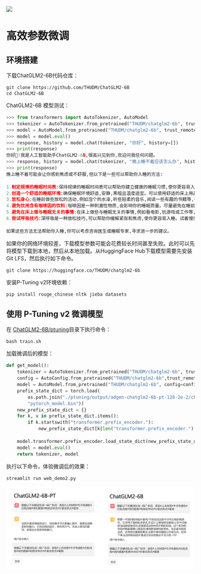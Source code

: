 ![](../images/图10-30StableDiffusion单轮反向去噪过程)

# 高效参数微调
## 环境搭建
下载ChatGLM2-6B代码仓库：
```text
git clone https://github.com/THUDM/ChatGLM2-6B
cd ChatGLM2-6B
```
ChatGLM2-6B 模型测试：
```python
>>> from transformers import AutoTokenizer, AutoModel
>>> tokenizer = AutoTokenizer.from_pretrained("THUDM/chatglm2-6b", trust_remote_code=True)
>>> model = AutoModel.from_pretrained("THUDM/chatglm2-6b", trust_remote_code=True, device='cuda')
>>> model = model.eval()
>>> response, history = model.chat(tokenizer, "你好", history=[])
>>> print(response)
你好👋!我是人工智能助手ChatGLM2-6B,很高兴见到你,欢迎问我任何问题。
>>> response, history = model.chat(tokenizer, "晚上睡不着应该怎么办", history=history)
>>> print(response)
晚上睡不着可能会让你感到焦虑或不舒服,但以下是一些可以帮助你入睡的方法:

1.制定规律的睡眠时间表:保持规律的睡眠时间表可以帮助你建立健康的睡眠习惯,使你更容易入睡。尽量在每天的相同时间上床,并在同一时间起床。
2.创造一个舒适的睡眠环境:确保睡眠环境舒适,安静,黑暗且温度适宜。可以使用舒适的床上用品,并保持房间通风。
3.放松身心:在睡前做些放松的活动,例如泡个热水澡,听些轻柔的音乐,阅读一些有趣的书籍等,有助于缓解紧张和焦虑,使你更容易入睡。
4.避免饮用含有咖啡因的饮料:咖啡因是一种刺激性物质,会影响你的睡眠质量。尽量避免在睡前饮用含有咖啡因的饮料,例如咖啡,茶和可乐。
5.避免在床上做与睡眠无关的事情:在床上做些与睡眠无关的事情,例如看电影,玩游戏或工作等,可能会干扰你的睡眠。
6.尝试呼吸技巧:深呼吸是一种放松技巧,可以帮助你缓解紧张和焦虑,使你更容易入睡。试着慢慢吸气,保持几秒钟,然后缓慢呼气。

如果这些方法无法帮助你入睡,你可以考虑咨询医生或睡眠专家,寻求进一步的建议。
```
如果你的网络环境较差，下载模型参数可能会花费较长时间甚至失败。此时可以先将模型下载到本地，然后从本地加载。从HuggingFace Hub下载模型需要先安装Git LFS，然后执行如下命令。
```text
git clone https://huggingface.co/THUDM/chatglm2-6b
```
安装P-Tuning v2环境依赖：
```text
pip install rouge_chinese nltk jieba datasets
```
## 使用 P-Tuning v2 微调模型
在 [ChatGLM2-6B/ptuning](ChatGLM2-6B/ptuning)目录下执行命令：
```text
bash train.sh
```
加载微调后的模型：
```python
def get_model():
    tokenizer = AutoTokenizer.from_pretrained("THUDM/chatglm2-6b", trust_remote_code=True)
    config = AutoConfig.from_pretrained("THUDM/chatglm2-6b",trust_remote_code=True,pre_seq_len=128)
    model = AutoModel.from_pretrained("THUDM/chatglm2-6b", config=config, trust_remote_code=True)
    prefix_state_dict = torch.load(
        os.path.join("./ptuning/output/adgen-chatglm2-6b-pt-128-2e-2/checkpoint-3000",
        "pytorch_model.bin"))
    new_prefix_state_dict = {}
    for k, v in prefix_state_dict.items():
        if k.startswith("transformer.prefix_encoder."):
            new_prefix_state_dict[k[len("transformer.prefix_encoder."):]] = v

    model.transformer.prefix_encoder.load_state_dict(new_prefix_state_dict)
    model = model.eval()
    return tokenizer, model
```
执行以下命令，体验微调后的效果：
```text
streamlit run web_demo2.py
```

![](../images/图6-9ChatGLM2-6B微调后的效果.png)

